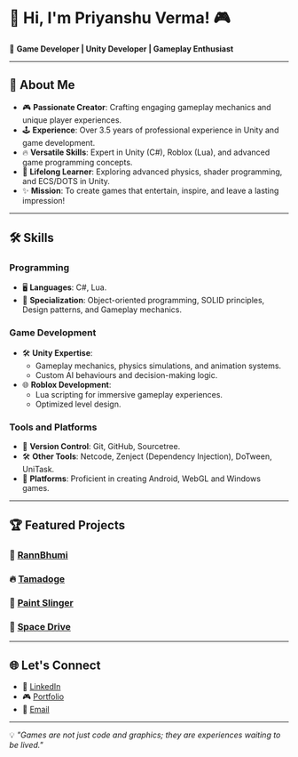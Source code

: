 # 👋 Hi, I'm Priyanshu Verma! 🎮  

🌟 **Game Developer | Unity Developer | Gameplay Enthusiast**

---

## 🚀 About Me  

- 🎮 **Passionate Creator**: Crafting engaging gameplay mechanics and unique player experiences.  
- 🕹️ **Experience**: Over 3.5 years of professional experience in Unity and game development.  
- 🔥 **Versatile Skills**: Expert in Unity (C#), Roblox (Lua), and advanced game programming concepts.  
- 🌱 **Lifelong Learner**: Exploring advanced physics, shader programming, and ECS/DOTS in Unity.  
- ✨ **Mission**: To create games that entertain, inspire, and leave a lasting impression!  

---

## 🛠️ Skills  

### Programming  
- 🖥️ **Languages**: C#, Lua.  
- 🎯 **Specialization**: Object-oriented programming, SOLID principles, Design patterns, and Gameplay mechanics.  

### Game Development  
- 🛠️ **Unity Expertise**:  
  - Gameplay mechanics, physics simulations, and animation systems.
  - Custom AI behaviours and decision-making logic.  
- 🌐 **Roblox Development**:  
  - Lua scripting for immersive gameplay experiences.  
  - Optimized level design.

### Tools and Platforms  
- 🔧 **Version Control**: Git, GitHub, Sourcetree.  
- 🛠️ **Other Tools**: Netcode, Zenject (Dependency Injection), DoTween, UniTask.  
- 📱  **Platforms**: Proficient in creating Android, WebGL and Windows games.

---

## 🏆 Featured Projects  

### 🎯 **[RannBhumi](https://www.youtube.com/watch?v=6MYYo47iuLM&t=25s&ab_channel=Zionverse)**

### 🔥 **[Tamadoge](https://tamadoge.io/games)**

### 🚀 **[Paint Slinger](https://www.roblox.com/games/6508819808/Paint-Slinger-Beta)**

### 🌌 **[Space Drive](https://simmer.io/@pvanshu247/space-drive)**

---

## 🌐 Let's Connect  

- 💼 [LinkedIn](https://www.linkedin.com/in/priyanshuverma247/)  
- 🎮 [Portfolio](https://pvanshu247.wixsite.com/locogames)
- 📧 [Email](mailto:pvanshu247@gmail.com)

---

💡 *"Games are not just code and graphics; they are experiences waiting to be lived."*
<!--
**pvanshu247/pvanshu247** is a ✨ _special_ ✨ repository because its `README.md` (this file) appears on your GitHub profile.

Here are some ideas to get you started:

- 🔭 I’m currently working on ...
- 🌱 I’m currently learning ...
- 👯 I’m looking to collaborate on ...
- 🤔 I’m looking for help with ...
- 💬 Ask me about ...
- 📫 How to reach me: ...
- 😄 Pronouns: ...
- ⚡ Fun fact: ...
-->
